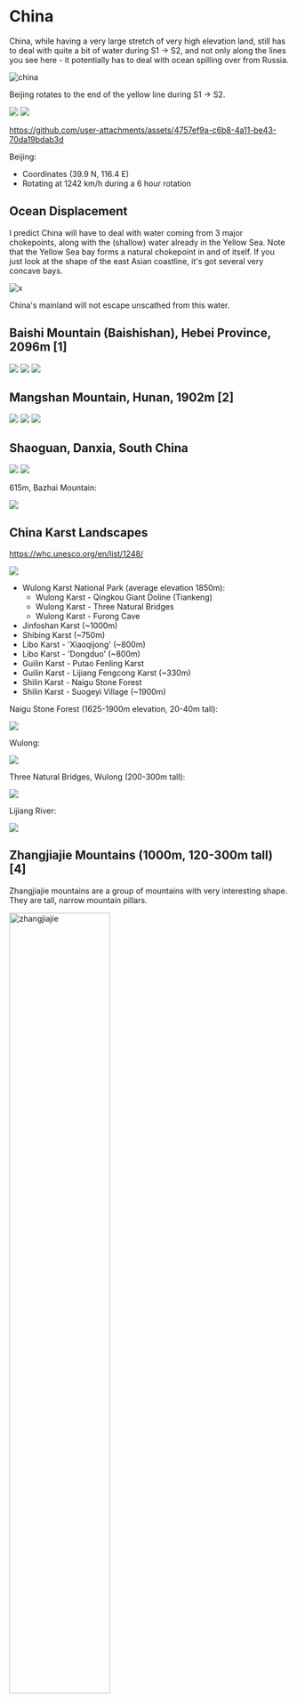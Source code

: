 # China

China, while having a very large stretch of very high elevation land, still has to deal with quite a bit of water during S1 -> S2, and not only along the lines you see here - it potentially has to deal with ocean spilling over from Russia.

![china](img/beijing.png "china rotation path")

Beijing rotates to the end of the yellow line during S1 -> S2.

![](img/etopo.jpg)
![](img/copernicus.png)

https://github.com/user-attachments/assets/4757ef9a-c6b8-4a11-be43-70da19bdab3d

Beijing:
- Coordinates (39.9 N, 116.4 E)
- Rotating at 1242 km/h during a 6 hour rotation

## Ocean Displacement

I predict China will have to deal with water coming from 3 major chokepoints, along with the (shallow) water already in the Yellow Sea. Note that the Yellow Sea bay forms a natural chokepoint in and of itself. If you just look at the shape of the east Asian coastline, it's got several very concave bays.

![x](img/chokepoints.png "china ocean chokepoints")

China's mainland will not escape unscathed from this water.

## Baishi Mountain (Baishishan), Hebei Province, 2096m [1]

![](img/baishi.jpg)
![](img/baishi2.jpg)
![](img/baishi3.jpg)

## Mangshan Mountain, Hunan, 1902m [2]

![](img/mangshan.jpeg)
![](img/mangshan2.jpg)
![](img/mangshan3.jpeg)

## Shaoguan, Danxia, South China

![](img/shaoguan.jpeg)
![](img/shaoguan2.png)

615m, Bazhai Mountain:

![](img/bazhai.jpeg)

## China Karst Landscapes

https://whc.unesco.org/en/list/1248/

![](img/karst.jpg)

- Wulong Karst National Park (average elevation 1850m):
	- Wulong Karst - Qingkou Giant Doline (Tiankeng)
	- Wulong Karst - Three Natural Bridges
	- Wulong Karst - Furong Cave
- Jinfoshan Karst (~1000m)
- Shibing Karst (~750m)
- Libo Karst - 'Xiaoqijong' (~800m)
- Libo Karst - 'Dongduo' (~800m)
- Guilin Karst - Putao Fenling Karst
- Guilin Karst - Lijiang Fengcong Karst (~330m)
- Shilin Karst - Naigu Stone Forest
- Shilin Karst - Suogeyi Village (~1900m)

Naigu Stone Forest (1625-1900m elevation, 20-40m tall):

![](img/naigu.jpg)

Wulong:

![](img/wulong1.jpeg)

Three Natural Bridges, Wulong (200-300m tall):

![](img/wulong2.jpg)

Lijiang River:

![](img/lijiang.jpg)

## Zhangjiajie Mountains (1000m, 120-300m tall) [4]

Zhangjiajie mountains are a group of mountains with very interesting shape. They are tall, narrow mountain pillars.

<img src="img/zhangjiajie-map.png" alt="zhangjiajie" style="width:60%;"/>

![zhangjiajie](img/zhangjiajie.jpg "zhangjiajie")
![zhangjiajie](img/zhangjiajie2.jpg "zhangjiajie")
<img src="img/zhangjiajie3.jpg" alt="zhangjiajie" style="width:50%;"/>

The mountains lie at an average elevation of over 1000m.

"Zhangjiajie Sandstone Peak Forest Geopark in north-west Hunan Province, China, contains more than 3,100 natural pillars, columns and peaks made of quartz sandstone. More than 1,000 of them soar above 120 metres (393 feet) tall, and 45 reach over 300 metres (984 feet)."

This is what the terrain looks like, from Google Maps:

![terrain](img/zhangjiajie-terrain.png "zhangjiajie")

The pillars are of quartz-sandstone pillars and [resemble kartz terrain](https://en.wikipedia.org/wiki/Zhangjiajie_National_Forest_Park). Supposedly they were created from [sea erosion 380 million years ago](http://www.chinatoday.com.cn/ctenglish/se/txt/2009-01/21/content_175438.htm).

The absolute goldmine work into these mountains is a 2020 research paper by Yaohuang Li proposing ocean erosion as the main cause of these structures. Check `research-papers/Zhangjiajie-sea-erosion.pdf` to read it.

Definitely a good chance this location was created by fast-moving water/debris.

## Misc Info

### Desert Terrain

![](img/china-desert.jpg)

### Taklamakan Desert

May just be sand dunes. Coords (40, 86.3).

![](img/dunes.png)
![](img/dunes2.png)
![](img/dunes3.png)

### Longest Inhabited Cities

Beijing and Luoyang are the only two locations in China which have been inhabited continuously for a long time.

![oldest cities](img/china-old-cities.png "china old cities")

Beijing's history goes far back as 1100 BC, which is ~3100 years ago, when it was named the City of Ji during the Zhou Dynasty. [3]

There may have been a city named Zhenxun built near present day Luoyang in 2070 BC.

Surprisingly, neither of them are at very high elevation:
- Beijing is from 43.5m at the lowest, to 2303m at the highest (Mount Ling)
- Luoyang is at 144m

### Zhoukoudian Cave (Beijing)

[Zhoukoudian Cave](https://en.wikipedia.org/wiki/Zhoukoudian_Peking_Man_Site) (39.4 N, 115.5 E) is a cave in Beijing where remains of a very old (200k+ years) human predecessor was found.

Surprisingly, the cave is located only at an [elevation of 128m](https://www.degruyter.com/document/doi/10.1515/char.2001.1.1.85/pdf).

### Wangfujing site (Beijing)

This is an archaelogical site in Beijing (39.9 N, 116.4 E) where Paleolithic Stone Age tools were found.

It's only at an elevation of 50m above sea level.

## Citations

1. https://en.wikipedia.org/wiki/Baishi_Mountain
2. https://whhlyt.hunan.gov.cn/whhlyt/english/Tourism/NationalForestParks/202206/t20220610_25443187.html
3. https://en.wikipedia.org/wiki/History_of_Beijing
4. Zhangjiajie:
	- https://en.wikipedia.org/wiki/Zhangjiajie_National_Forest_Park
	- http://www.chinatoday.com.cn/ctenglish/se/txt/2009-01/21/content_175438.htm
	- https://whhlyt.hunan.gov.cn/whhlyt/english/TourismInRegions/Zhangjiajie/ZhangjiajieAttractions/202211/t20221108_29119497.html
	- https://www.guinnessworldrecords.com/world-records/593531-largest-concentration-of-sandstone-pillars

# TODO

Things to look into:
- historical sites
- interesting mountain ranges

Danxia Rainbow mountains

ChatGPT Karst:
- Guilin and Yangshuo:
	- Li River
		- Elephant Trunk Hill
		- Reed Flute Cave
- Zhangjiajie
- Fengjie
- Shilin
- Jingxi (Guangxi)
- Lijiang
	- Jade Dragon Snow Mountain
- Guizhou
	- Libo Karst
	- Anshun
		- Huangguoshu Waterfall
- Tengchong
- Yungui Plateau
